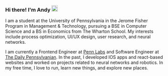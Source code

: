 ### Hi there! I'm Andy <img src="https://media.giphy.com/media/hvRJCLFzcasrR4ia7z/giphy.gif" width="20px">

I am a student at the University of Pennsylvania in the Jerome Fisher Program in Management & Technology, pursuing a BSE in Computer Science and a BS in Economics from The Wharton School. My interests include process optimization, UI/UX design, user research, and neural networks.

I am currently a Frontend Engineer at [Penn Labs](https://github.com/pennlabs) and Software Engineer at [The Daily Pennsylvanian](https://github.com/dailypenn). In the past, I developed IOS apps and react-based websites and worked on projects related to neural networks and robotics.  In my free time, I love to run, learn new things, and explore new places.
